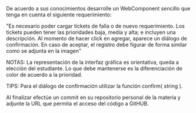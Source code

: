 De acuerdo a sus conocimientos desarrolle un WebComponent sencillo que tenga en cuenta el siguiente requerimiento:

"Es necesario poder cargar tickets de falla o de nuevo requerimiento. Los tickets pueden tener las prioridades baja, media y alta; e incluyen una descripción. Al momento de hacer click en agregar, aparece un diálogo de confirmación. En caso de aceptar, el registro debe figurar de forma similar como se adjunta en la imagen"

NOTAS: La representación de la interfaz gráfica es orientativa, queda a elección del estudiante. Lo que debe mantenerse es la diferenciación de color de acuerdo a la prioridad.

TIPS: Para el diálogo de confirmación utilizar la función confirm( string ).

Al finalizar efectúe un commit en su repositorio personal de la materia y adjunte la URL que permita el acceso del código a GitHUB.
